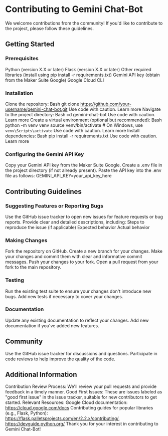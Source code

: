 # Contributing to Gemini Chat-Bot

We welcome contributions from the community! If you'd like to contribute to the project, please follow these guidelines.

## Getting Started

### Prerequisites

Python (version X.X or later)
Flask (version X.X or later)
Other required libraries (install using pip install -r requirements.txt)
Gemini API key (obtain from the Maker Suite Google)
Google Cloud CLI
### Installation

Clone the repository:
Bash
git clone https://github.com/your-username/gemini-chat-bot.git
Use code with caution. Learn more
Navigate to the project directory:
Bash
cd gemini-chat-bot
Use code with caution. Learn more
Create a virtual environment (optional but recommended):
Bash
python -m venv venv
source venv/bin/activate  # On Windows, use `venv\Scripts\activate`
Use code with caution. Learn more
Install dependencies:
Bash
pip install -r requirements.txt
Use code with caution. Learn more
### Configuring the Gemini API Key

Copy your Gemini API key from the Maker Suite Google.
Create a .env file in the project directory (if not already present).
Paste the API key into the .env file as follows:
GEMINI_API_KEY=your_api_key_here
## Contributing Guidelines

### Suggesting Features or Reporting Bugs

Use the GitHub issue tracker to open new issues for feature requests or bug reports.
Provide clear and detailed descriptions, including:
Steps to reproduce the issue (if applicable)
Expected behavior
Actual behavior
### Making Changes

Fork the repository on GitHub.
Create a new branch for your changes.
Make your changes and commit them with clear and informative commit messages.
Push your changes to your fork.
Open a pull request from your fork to the main repository.
### Testing

Run the existing test suite to ensure your changes don't introduce new bugs.
Add new tests if necessary to cover your changes.
### Documentation

Update any existing documentation to reflect your changes.
Add new documentation if you've added new features.
## Community

Use the GitHub issue tracker for discussions and questions.
Participate in code reviews to help improve the quality of the code.
## Additional Information

Contribution Review Process: We'll review your pull requests and provide feedback in a timely manner.
Good First Issues: These are issues labeled as "good first issue" in the issue tracker, suitable for new contributors to get started.
Relevant Resources:
Google Cloud documentation: https://cloud.google.com/docs
Contributing guides for popular libraries (e.g., Flask, Python): https://flask.palletsprojects.com/en/2.2.x/contributing/, https://devguide.python.org/
Thank you for your interest in contributing to Gemini Chat-Bot!
